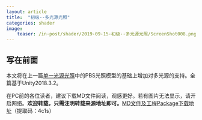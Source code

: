 ```yaml
---
layout: article
title:  "初级--多光源光照"
categories: shader
image:
    teaser: /in-post/shader/2019-09-15-初级--多光源光照/ScreenShot008.png
---
```


## 写在前面

本文将在上一篇[单一光源光照](https://huskytgame.github.io//shader/初级-单一光源光照/)中的PBS光照模型的基础上增加对多光源的支持。全篇基于Unity2018.3.2。

在PC前的各位读者，建议下载MD文件阅读，观感更好。若有图片无法显示，请开启网络。**欢迎转载，只需注明转载来源地址即可。**[MD文件及工程Package下载地址](https://pan.baidu.com/s/1ApzTBeqRL6Ib8_yTQOTa5w)（提取码：4c1s）

